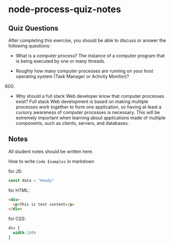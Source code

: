 # node-process-quiz-notes

## Quiz Questions

After completing this exercise, you should be able to discuss or answer the following questions:

- What is a computer process?
The instance of a computer program that is being executed by one or many threads.

- Roughly how many computer processes are running on your host operating system (Task Manager or Activity Monitor)?
600.

- Why should a full stack Web developer know that computer processes exist?
Full stack Web development is based on making multiple processes work together to form one application, so having at least a cursory awareness of computer processes is necessary. This will be extremely important when learning about applications made of multiple components, such as clients, servers, and databases.

## Notes

All student notes should be written here.


How to write `Code Examples` in markdown

for JS:
```javascript
const data = "Howdy"
```

for HTML:
```html
<div>
  <p>This is text content</p>
</div>
```

for CSS:
```css
div {
  width:100%
}
```
